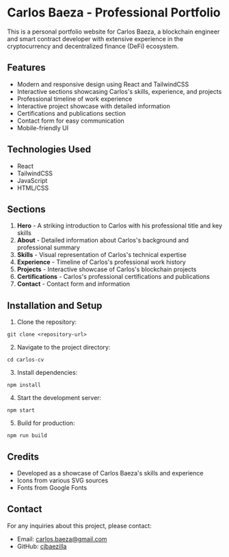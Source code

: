 # Carlos Baeza - Professional Portfolio

This is a personal portfolio website for Carlos Baeza, a blockchain engineer and smart contract developer with extensive experience in the cryptocurrency and decentralized finance (DeFi) ecosystem.

## Features

- Modern and responsive design using React and TailwindCSS
- Interactive sections showcasing Carlos's skills, experience, and projects
- Professional timeline of work experience
- Interactive project showcase with detailed information
- Certifications and publications section
- Contact form for easy communication
- Mobile-friendly UI

## Technologies Used

- React
- TailwindCSS
- JavaScript
- HTML/CSS

## Sections

1. **Hero** - A striking introduction to Carlos with his professional title and key skills
2. **About** - Detailed information about Carlos's background and professional summary
3. **Skills** - Visual representation of Carlos's technical expertise
4. **Experience** - Timeline of Carlos's professional work history
5. **Projects** - Interactive showcase of Carlos's blockchain projects
6. **Certifications** - Carlos's professional certifications and publications
7. **Contact** - Contact form and information

## Installation and Setup

1. Clone the repository:
```
git clone <repository-url>
```

2. Navigate to the project directory:
```
cd carlos-cv
```

3. Install dependencies:
```
npm install
```

4. Start the development server:
```
npm start
```

5. Build for production:
```
npm run build
```

## Credits

- Developed as a showcase of Carlos Baeza's skills and experience
- Icons from various SVG sources
- Fonts from Google Fonts

## Contact

For any inquiries about this project, please contact:
- Email: carlos.baeza@gmail.com
- GitHub: [cjbaezilla](https://github.com/cjbaezilla)
